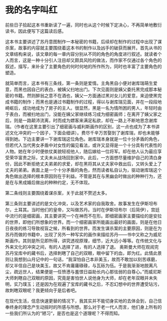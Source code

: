 # 我的名字叫红

前些日子拾起这本书重新读了一遍，同时也从这个时候下定决心，不再简单地敷衍读书，因此便写下这篇读后感。

这本书主要讲述了苏丹意图制作一本秘密的书籍，后续却在制作的过程中出现了谋杀案，故事的内容就主要围绕着这本书的制作以及凶手的破获而展开。首先从书的文章结构来说，该文章的每一章内容分别从不同的角色的角度进行叙述。就读者个人而言，这是一种十分引人注目却又颇具风险的做法，而作家不仅通过各个角色的叙述，描写，来补全了主要角色的何时何地的所作所为，同时也丰富了主要角色的塑造。

就简单而言，这本书有三条线，第一条则是爱情。主角黑自小便对谢库瑞萌生爱意，而黑也因自己的表白，被姨父扫地出门。下次见面则是姨父委托黑完成那本秘密的书籍。然则醉翁之意不在酒也，姨父一方面通过黑对女儿的爱意，来迫使黑完成书籍的制作；而黑也是通过书籍制作的过程，得以与谢库瑞见面，并在一段段地崎岖后，成功地成为了房子的主人。很显然，黑是一名为情所困的男人，年轻时由于表白，而被扫地出门，没能在姨父家继续练习成为细密画师；在离开了姨父家之后，则是一路颠沛流离，时而成为嫖客来满足私欲，却在一路上不断地思念谢库瑞。（作者在这里主要引出了细密画与威利斯画作的区别，这一点也成为了本书讲述文化冲突的一个因子，下面会细讲）。费尽千辛万苦娶到了谢库瑞，却也未能够得到她。下边主要讲一下谢库瑞这位角色。谢库瑞本身就是一位十分矛盾的角色，但若代入当代男女矛盾中对女性的偏见看法，或许又显得是一个十分具有代表性的人物。她在年少时便依仗美貌轻视他人，随后嫁给一位将军。却在他人认为最应享受荣华富贵之际，丈夫未从战场回到家中。此后，一方面想尽量维护自己的清白身份，因此不断拒绝丈夫弟弟的求爱，却在黑将其从丈夫家中救出后，又转头爱上了丈夫的弟弟。表面上是一个十分矛盾的角色，然而读者私自认为，驱动谢库瑞这个角色做出选择的根本原因则在于利益。不管是其在与黑幽会时做出的种种行为，还是在与黑成婚后做出的种种约定，无不体现。

第二条线则主要围绕着谋杀案，关于此就不赘述太多。

第三条则主要讲述的是文化冲突，以及艺术家的自我取舍。故事发生在伊斯坦布尔，土耳其。当时他们的皇帝，又叫做苏丹。当时在伊斯坦布尔（后简伊），宫廷中流行的是细密画，其主要讲究一个在神而不在形。即细密画家主要描绘的是安拉的世界，即他们所想象的世界。而一个细密画家所能画出最好的画面，则是在他日日夜夜的练习导致视盲之候，所看到的世界。而发生谋杀案的主要原因，则是在为苏丹而做的书籍中，出现了另外一种写实的画作来描绘苏丹——书中又称之为威尼斯画作。其则是所见即所得，讲究透视原理，细节，近大远小等等。在传统文化与外来文化的冲突之间，有的人选择了进，有的人选择了退。 奥斯曼大师在观阅完苏丹宝库中的藏书后，选择刺瞎了自己的双眼，眼中留下的血，即为红。此情此景则让我想到山月记中的一句话，“我深怕自己本非美玉，故而不敢加以刻苦琢磨，却又半信自己是块美玉，故又不肯庸庸碌碌，与瓦砾为伍。于是我渐渐地脱离凡尘，疏远世人，结果便是一任愤懑与羞恨日益助长内心那怯弱的自尊心。”而威尼斯大师刺瞎自己双眼的原因，究竟是害怕世人说他身为大师，却在老年双眼并未失明，实乃璞玉；还是因为在观遍了宝库的藏书之后，不忍幻想中的世界遭受玷污，故刺瞎双眼呢？我更倾向于是后者吧。

在现代生活，信息快速更替的情况下，我其实并不能切身实地的去体会到，自己信奉终身的理念产生动摇时的所感与所想。那么对于老一代人而言，他们身上所有的一些我们所认为的“陋习“，是否也是这个道理呢？不得而知。